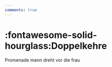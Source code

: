 ```yaml
---
comments: true
---
```

# :fontawesome-solid-hourglass:Doppelkehre

Promenade mann dreht vor die frau

